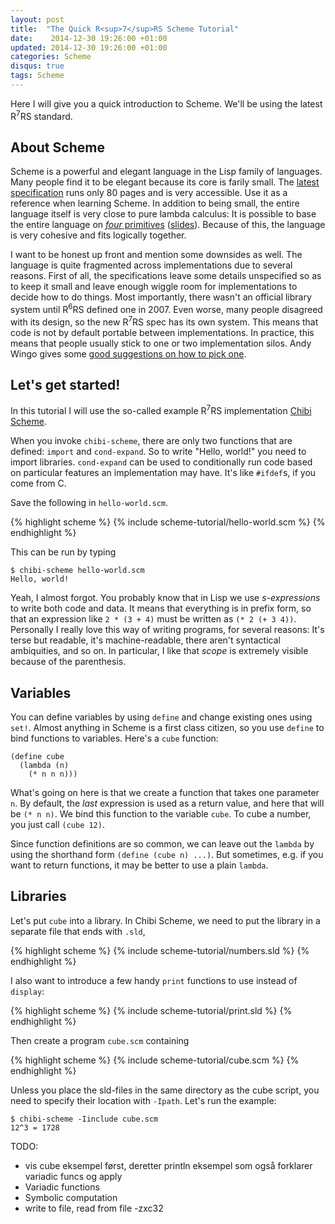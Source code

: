 ```yaml
---
layout: post
title:  "The Quick R<sup>7</sup>RS Scheme Tutorial"
date:    2014-12-30 19:26:00 +01:00
updated: 2014-12-30 19:26:00 +01:00
categories: Scheme
disqus: true
tags: Scheme
---
```


<p class="lead">
Here I will give you a quick introduction to Scheme. We'll be using the latest
R<sup>7</sup>RS standard.
</p>

About Scheme
------------

Scheme is a powerful and elegant language in the Lisp family of languages.
Many people find it to be elegant because its core is farily small. The [latest
specification][spec] runs only 80 pages and is very accessible. Use it as a
reference when learning Scheme.  In addition to being small, the entire
language itself is very close to pure lambda calculus: It is possible to base
the entire language on [*four* primitives][cowan-video]
([slides][cowan-slides]).  Because of this, the language is very cohesive and
fits logically together.

I want to be honest up front and mention some downsides as well. The language
is quite fragmented across implementations due to several reasons. First of
all, the specifications leave some details unspecified so as to keep it small
and leave enough wiggle room for implementations to decide how to do things.
Most importantly, there wasn't an official library system until R<sup>6</sup>RS
defined one in 2007. Even worse, many people disagreed with its design, so the
new R<sup>7</sup>RS spec has its own system.  This means that code is not by
default portable between implementations.  In practice, this means that people
usually stick to one or two implementation silos. Andy Wingo gives some 
[good suggestions on how to pick one][wingo-impls].

Let's get started!
------------------

In this tutorial I will use the so-called example R<sup>7</sup>RS
implementation [Chibi Scheme][chibi-scheme].

When you invoke `chibi-scheme`, there are only two functions that are defined:
`import` and `cond-expand`. So to write "Hello, world!" you need to import
libraries.  `cond-expand` can be used to conditionally run code based on
particular features an implementation may have. It's like `#ifdef`s, if you
come from C.

Save the following in `hello-world.scm`.

{% highlight scheme %}
{% include scheme-tutorial/hello-world.scm %}
{% endhighlight %}

This can be run by typing

    $ chibi-scheme hello-world.scm
    Hello, world!

Yeah, I almost forgot. You probably know that in Lisp we use _s-expressions_ to
write both code and data.  It means that everything is in prefix form, so that
an expression like `2 * (3 + 4)` must be written as `(* 2 (+ 3 4))`.
Personally I really love this way of writing programs, for several reasons:
It's terse but readable, it's machine-readable, there aren't syntactical ambiquities, and so on.
In particular, I like that *scope* is extremely visible because of the
parenthesis.

Variables
---------

You can define variables by using `define` and change existing ones using
`set!`.  Almost anything in Scheme is a first class citizen, so you use
`define` to bind functions to variables.  Here's a `cube` function:

    (define cube
      (lambda (n)
        (* n n n)))

What's going on here is that we create a function that takes one parameter `n`.
By default, the *last* expression is used as a return value, and here that will
be `(* n n)`.  We bind this function to the variable `cube`.  To cube a number,
you just call `(cube 12)`.

Since function definitions are so common, we can leave out the `lambda` by
using the shorthand form `(define (cube n) ...)`.  But sometimes, e.g. if you
want to return functions, it may be better to use a plain `lambda`.

Libraries
---------

Let's put `cube` into a library. In Chibi Scheme, we need to put the library in a
separate file that ends with `.sld`,

{% highlight scheme %}
{% include scheme-tutorial/numbers.sld %}
{% endhighlight %}

I also want to introduce a few handy `print` functions to use instead of
`display`:

{% highlight scheme %}
{% include scheme-tutorial/print.sld %}
{% endhighlight %}

Then create a program `cube.scm` containing

{% highlight scheme %}
{% include scheme-tutorial/cube.scm %}
{% endhighlight %}

Unless you place the sld-files in the same directory as the cube script, you
need to specify their location with `-Ipath`.  Let's run the example:

    $ chibi-scheme -Iinclude cube.scm
    12^3 = 1728

TODO:

- vis cube eksempel først, deretter println eksempel som også forklarer
variadic funcs og apply
 - Variadic functions
 - Symbolic computation
 - write to file, read from file
 -zxc32  


[spec]: http://trac.sacrideo.us/wg/raw-attachment/wiki/WikiStart/r7rs.pdf
[cowan-video]: http://vimeo.com/29391029
[cowan-slides]: http://ccil.org/~cowan/scheme-2011-09.pdf
[wingo-impls]: http://wingolog.org/archives/2013/01/07/an-opinionated-guide-to-scheme-implementations
[chibi-scheme]: https://code.google.com/p/chibi-scheme/
